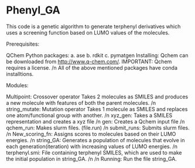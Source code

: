 # Phenyl_GA
This code is a genetic algorithm to generate terphenyl derivatives which uses a screening function based on LUMO values of the molecules.

Prerequisites:

QChem
Python packages: a. ase b. rdkit c. pymatgen
Installing: Qchem can be downloaded from http://www.q-chem.com/. IMPORTANT: Qchem requires a license. /n
All of the above mentioned packages have conda installtions.

Modules:

Multipoint: Crossover operator Takes 2 molecules as SMILES and produces a new molecule with features of both the parent molecules. /n
string_mutate: Mutation operator Takes 1 molecule as SMILES and replaces one atom/functional group with another. /n
xyz_gen: Takes a SMILES representation and creates a xyz file /n
gen: Creates a Qchem input file /n
qchem_run: Makes slurm files. (file.run) /n
submit_runs: Submits slurm files. /n
New_scoring_fn: Assigns scores to molecules based on their LUMO energies. /n
string_GA: Generates a population of molecules that evolve in each generation(iteration) with increasing values of LUMO energies. /n
terphenyl.smi: File containing terphenyl SMILES, which are used to make the initial population in string_GA. /n
/n
Running: Run the file string_GA.
